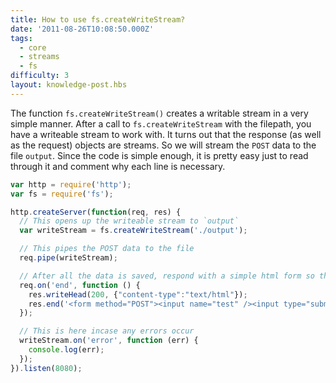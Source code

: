 ```yaml
---
title: How to use fs.createWriteStream?
date: '2011-08-26T10:08:50.000Z'
tags:
  - core
  - streams
  - fs
difficulty: 3
layout: knowledge-post.hbs
---
```


The function `fs.createWriteStream()` creates a writable stream in a very simple manner. After a call to `fs.createWriteStream` with the filepath, you have a writeable stream to work with. It turns out that the response (as well as the request) objects are streams. So we will stream the `POST` data to the file `output`. Since the code is simple enough, it is pretty easy just to read through it and comment why each line is necessary.

```javascript
var http = require('http');
var fs = require('fs');

http.createServer(function(req, res) {
  // This opens up the writeable stream to `output`
  var writeStream = fs.createWriteStream('./output');

  // This pipes the POST data to the file
  req.pipe(writeStream);

  // After all the data is saved, respond with a simple html form so they can post more data
  req.on('end', function () {
    res.writeHead(200, {"content-type":"text/html"});
    res.end('<form method="POST"><input name="test" /><input type="submit"></form>');
  });

  // This is here incase any errors occur
  writeStream.on('error', function (err) {
    console.log(err);
  });
}).listen(8080);
```

